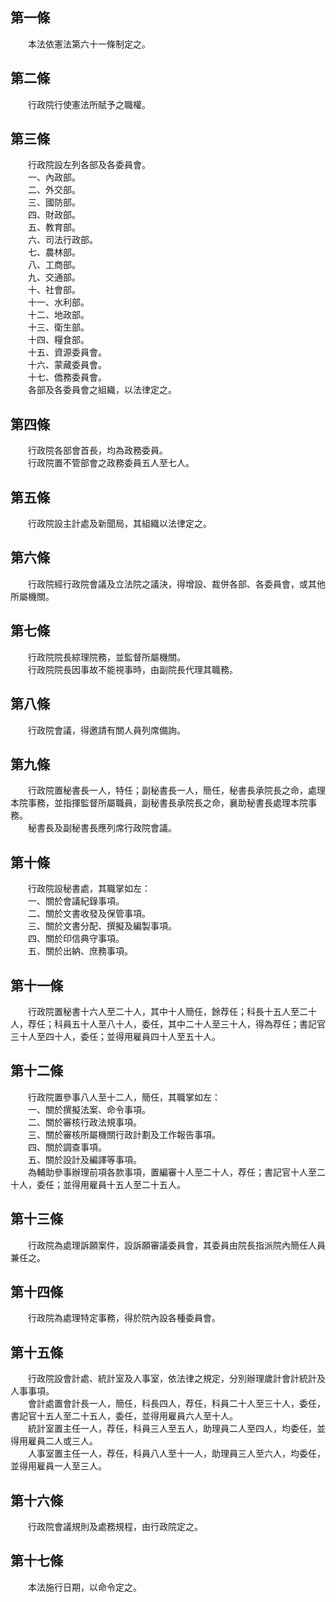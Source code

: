 第一條 
-------
　　本法依憲法第六十一條制定之。  


第二條 
-------
　　行政院行使憲法所賦予之職權。  


第三條 
-------
　　行政院設左列各部及各委員會。  
　　一、內政部。  
　　二、外交部。  
　　三、國防部。  
　　四、財政部。  
　　五、教育部。  
　　六、司法行政部。  
　　七、農林部。  
　　八、工商部。  
　　九、交通部。  
　　十、社會部。  
　　十一、水利部。  
　　十二、地政部。  
　　十三、衛生部。  
　　十四、糧食部。  
　　十五、資源委員會。  
　　十六、蒙藏委員會。  
　　十七、僑務委員會。  
　　各部及各委員會之組織，以法律定之。  


第四條 
-------
　　行政院各部會首長，均為政務委員。  
　　行政院置不管部會之政務委員五人至七人。  


第五條 
-------
　　行政院設主計處及新聞局，其組織以法律定之。  


第六條 
-------
　　行政院經行政院會議及立法院之議決，得增設、裁併各部、各委員會，或其他所屬機關。  


第七條 
-------
　　行政院院長綜理院務，並監督所屬機關。  
　　行政院院長因事故不能視事時，由副院長代理其職務。  


第八條 
-------
　　行政院會議，得邀請有關人員列席備詢。  


第九條 
-------
　　行政院置秘書長一人，特任；副秘書長一人，簡任，秘書長承院長之命，處理本院事務，並指揮監督所屬職員，副秘書長承院長之命，襄助秘書長處理本院事務。  
　　秘書長及副秘書長應列席行政院會議。  


第十條 
-------
　　行政院設秘書處，其職掌如左：  
　　一、關於會議紀錄事項。  
　　二、關於文書收發及保管事項。  
　　三、關於文書分配、撰擬及編製事項。  
　　四、關於印信典守事項。  
　　五、關於出納、庶務事項。  


第十一條 
---------
　　行政院置秘書十六人至二十人，其中十人簡任，餘荐任；科長十五人至二十人，荐任；科員五十人至八十人，委任，其中二十人至三十人，得為荐任；書記官三十人至四十人，委任；並得用雇員四十人至五十人。  


第十二條 
---------
　　行政院置參事八人至十二人，簡任，其職掌如左：  
　　一、關於撰擬法案、命令事項。  
　　二、關於審核行政法規事項。  
　　三、關於審核所屬機關行政計劃及工作報告事項。  
　　四、關於調查事項。  
　　五、關於設計及編譯等事項。  
　　為輔助參事辦理前項各款事項，置編審十人至二十人，荐任；書記官十人至二十人，委任；並得用雇員十五人至二十五人。  


第十三條 
---------
　　行政院為處理訴願案件，設訴願審議委員會，其委員由院長指派院內簡任人員兼任之。  


第十四條 
---------
　　行政院為處理特定事務，得於院內設各種委員會。  


第十五條 
---------
　　行政院設會計處、統計室及人事室，依法律之規定，分別辦理歲計會計統計及人事事項。  
　　會計處置會計長一人，簡任，科長四人，荐任，科員二十人至三十人，委任，書記官十五人至二十五人，委任，並得用雇員六人至十人。  
　　統計室置主任一人，荐任，科員三人至五人，助理員二人至四人，均委任，並得用雇員二人或三人。  
　　人事室置主任一人，荐任，科員八人至十一人，助理員三人至六人，均委任，並得用雇員一人至三人。  


第十六條 
---------
　　行政院會議規則及處務規程，由行政院定之。  


第十七條 
---------
　　本法施行日期，以命令定之。